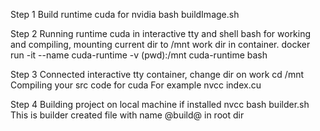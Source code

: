 Step 1
Build runtime cuda for nvidia
bash buildImage.sh

Step 2
Running runtime cuda in interactive tty and shell bash for working and compiling, mounting current dir to /mnt work dir in container.
docker run -it --name cuda-runtime -v (pwd):/mnt cuda-runtime bash

Step 3
Connected interactive tty container, change dir on work
cd /mnt
Compiling your src code for cuda
For example
nvcc index.cu


Step 4 
Building project on local machine if installed nvcc
bash  builder.sh
This is builder created file with name @build@ in root dir
